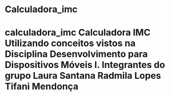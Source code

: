 # Calculadora_imc
 # calculadora_imc  Calculadora IMC Utilizando conceitos vistos na Disciplina Desenvolvimento para Dispositivos Móveis I.   Integrantes do grupo  Laura Santana Radmila Lopes Tifani Mendonça
